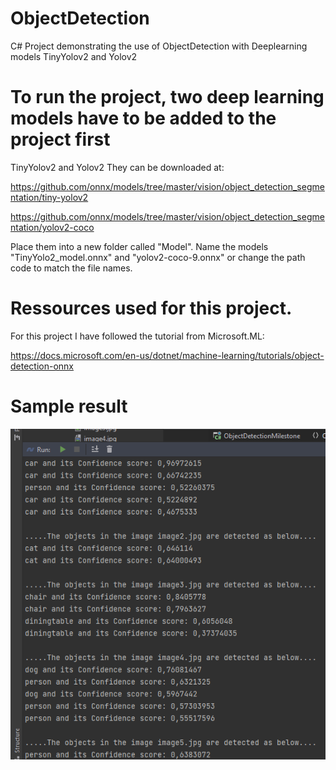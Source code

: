 # ObjectDetection
C# Project demonstrating the use of ObjectDetection with Deeplearning models TinyYolov2 and Yolov2

# To run the project, two deep learning models have to be added to the project first
TinyYolov2 and Yolov2 
They can be downloaded at: 

https://github.com/onnx/models/tree/master/vision/object_detection_segmentation/tiny-yolov2


https://github.com/onnx/models/tree/master/vision/object_detection_segmentation/yolov2-coco

Place them into a new folder called "Model". Name the models "TinyYolo2_model.onnx" and "yolov2-coco-9.onnx" or change the path code to match the file names.

# Ressources used for this project.

For this project I have followed the tutorial from Microsoft.ML:

https://docs.microsoft.com/en-us/dotnet/machine-learning/tutorials/object-detection-onnx

# Sample result

![Screenshot from console output](ObjectDetectionMilestone/assets/CaptureResults.PNG?raw=true "Optional Title")
